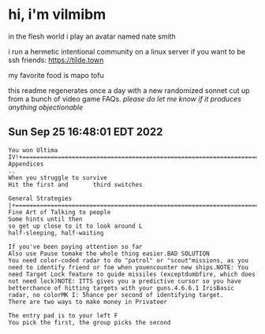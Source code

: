 # hi, i'm vilmibm

in the flesh world i play an avatar named nate smith

i run a hermetic intentional community on a linux server if you want to be ssh friends: https://tilde.town

my favorite food is mapo tofu

this readme regenerates once a day with a new randomized sonnet cut up from a bunch of video game FAQs.
_please do let me know if it produces anything objectionable_

## Sun Sep 25 16:48:01 EDT 2022

    You won Ultima IV!+=============================================================================+| Appendices
    ..
    When you struggle to survive
    Hit the first and 		third switches
    
    General Strategies |+=============================================================================+The Fine Art of Talking to people
    Some hints until then
    so get up close to it to look around L
    half-sleeping, half-waiting
    
    If you've been paying attention so far
    Also use Pause tomake the whole thing easier.BAD SOLUTION
    You need color-coded radar to do "patrol" or "scout"missions, as you need to identify friend or foe when youencounter new ships.NOTE: You need Target Lock feature to guide missiles (exceptdumbfire, which does not need lock)NOTE: ITTS gives you a predictive cursor so you have betterchance of hitting targets with your guns.4.6.6.1 IrisBasic radar, no colorMK I: 5 hance per second of identifying target.
    There are two ways to make money in Privateer
    
    The entry pad is to your left F
    You pick the first, the group picks the second
